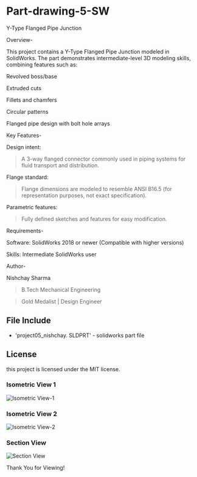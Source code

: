 # Part-drawing-5-SW

Y-Type Flanged Pipe Junction


Overview-

This project contains a Y-Type Flanged Pipe Junction modeled in SolidWorks. The part demonstrates intermediate-level 3D modeling skills, combining features such as:

Revolved boss/base

Extruded cuts

Fillets and chamfers

Circular patterns

Flanged pipe design with bolt hole arrays


Key Features-

Design intent: 

>A 3-way flanged connector commonly used in piping systems for fluid transport and distribution.

Flange standard: 

>Flange dimensions are modeled to resemble ANSI B16.5 (for representation purposes, not exact specification).

Parametric features: 

>Fully defined sketches and features for easy modification.



Requirements-

Software: SolidWorks 2018 or newer (Compatible with higher versions)

Skills: Intermediate SolidWorks user




Author-

Nishchay Sharma

>B.Tech Mechanical Engineering

>Gold Medalist | Design Engineer

  



## File Include
- 'project05_nishchay.  SLDPRT' -
solidworks part file
## License
this project is licensed under the MIT license.
### Isometric View 1
![Isometric View-1](part5a.png)

### Isometric View 2
![Isometric View-2](part5b.png)

### Section View
![Section View](part5c.png)



Thank You for Viewing!
